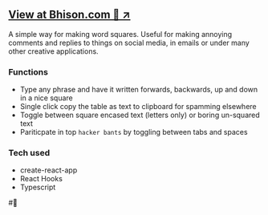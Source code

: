 ## [View at Bhison.com 🦬 ↗️](https://wordsquare.bhison.com)

A simple way for making word squares. Useful for making annoying comments 
and replies to things on social media, in 
emails or under many other creative applications.

### Functions
- Type any phrase and have it written forwards, backwards, up and down in a nice square
- Single click copy the table as text to clipboard for spamming elsewhere
- Toggle between square encased text (letters only) or boring un-squared text
- Pariticpate in top `hacker bants` by toggling between tabs and spaces

### Tech used
- create-react-app
- React Hooks
- Typescript

#️🤙 